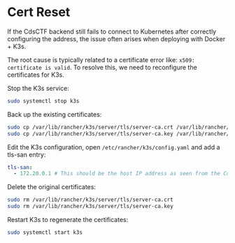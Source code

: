 # Cert Reset

If the CdsCTF backend still fails to connect to Kubernetes after correctly configuring the address, the issue often arises when deploying with Docker + K3s.

The root cause is typically related to a certificate error like: `x509: certificate is valid`. To resolve this, we need to reconfigure the certificates for K3s.

Stop the K3s service:

```bash
sudo systemctl stop k3s
```

Back up the existing certificates:

```bash
sudo cp /var/lib/rancher/k3s/server/tls/server-ca.crt /var/lib/rancher/k3s/server/tls/server-ca.crt.bak
sudo cp /var/lib/rancher/k3s/server/tls/server-ca.key /var/lib/rancher/k3s/server/tls/server-ca.key.bak
```

Edit the K3s configuration, open `/etc/rancher/k3s/config.yaml` and add a tls-san entry:

```yaml
tls-san:
  - 172.20.0.1 # This should be the host IP address as seen from the CdsCTF backend
```

Delete the original certificates:

```bash
sudo rm /var/lib/rancher/k3s/server/tls/server-ca.crt
sudo rm /var/lib/rancher/k3s/server/tls/server-ca.key
```

Restart K3s to regenerate the certificates:

```bash
sudo systemctl start k3s
```
